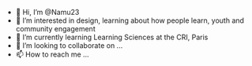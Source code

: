 - 👋 Hi, I’m @Namu23
- 👀 I’m interested in design, learning about how people learn, youth and community engagement
- 🌱 I’m currently learning Learning Sciences at the CRI, Paris
- 💞️ I’m looking to collaborate on ...
- 📫 How to reach me ...

<!---
Namu23/Namu23 is a ✨ special ✨ repository because its `README.md` (this file) appears on your GitHub profile.
You can click the Preview link to take a look at your changes.
--->
